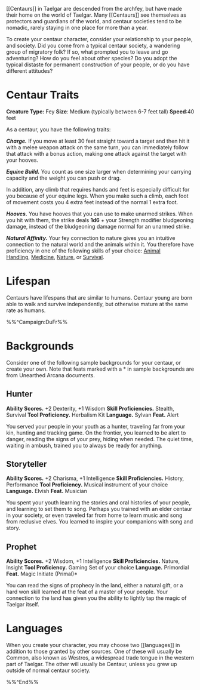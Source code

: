 [[Centaurs]] in Taelgar are descended from the archfey, but have made their home on the world of Taelgar. Many [[Centaurs]] see themselves as protectors and guardians of the world, and centaur societies tend to be nomadic, rarely staying in one place for more than a year. 

To create your centaur character, consider your relationship to your people, and society. Did you come from a typical centaur society, a wandering group of migratory folk? If so, what prompted you to leave and go adventuring? How do you feel about other species? Do you adopt the typical distaste for permanent construction of your people, or do you have different attitudes?
# Centaur Traits
**Creature Type:** Fey
**Size**: Medium (typically between 6-7 feet tall)
**Speed**:40 feet

As a centaur, you have the following traits:

_**Charge.**_ If you move at least 30 feet straight toward a target and then hit it with a melee weapon attack on the same turn, you can immediately follow that attack with a bonus action, making one attack against the target with your hooves.

_**Equine Build.**_ You count as one size larger when determining your carrying capacity and the weight you can push or drag.

In addition, any climb that requires hands and feet is especially difficult for you because of your equine legs. When you make such a climb, each foot of movement costs you 4 extra feet instead of the normal 1 extra foot.

_**Hooves.**_ You have hooves that you can use to make unarmed strikes. When you hit with them, the strike deals **1d6** + your Strength modifier bludgeoning damage, instead of the bludgeoning damage normal for an unarmed strike.

_**Natural Affinity.**_ Your fey connection to nature gives you an intuitive connection to the natural world and the animals within it. You therefore have proficiency in one of the following skills of your choice: [Animal Handling](https://www.dndbeyond.com/compendium/rules/basic-rules/using-ability-scores#AnimalHandling), [Medicine](https://www.dndbeyond.com/compendium/rules/basic-rules/using-ability-scores#Medicine), [Nature](https://www.dndbeyond.com/compendium/rules/basic-rules/using-ability-scores#Nature), or [Survival](https://www.dndbeyond.com/compendium/rules/basic-rules/using-ability-scores#Survival).
# Lifespan
Centaurs have lifespans that are similar to humans. Centaur young are born able to walk and survive independently, but otherwise mature at the same rate as humans. 

%%^Campaign:DuFr%%
# Backgrounds
Consider one of the following sample backgrounds for your centaur, or create your own. Note that feats marked with a * in sample backgrounds are from Unearthed Arcana documents. 
## Hunter
**Ability Scores.** +2 Dexterity, +1 Wisdom
**Skill Proficiencies.** Stealth, Survival
**Tool Proficiency.** Herbalism Kit
**Language.** Sylvan
**Feat.** Alert

You served your people in your youth as a hunter, traveling far from your kin, hunting and tracking game. On the frontier, you learned to be alert to danger, reading the signs of your prey, hiding when needed. The quiet time, waiting in ambush, trained you to always be ready for anything. 
## Storyteller
**Ability Scores.** +2 Charisma, +1 Intelligence
**Skill Proficiencies.** History, Performance
**Tool Proficiency.** Musical instrument of your choice
**Language.** Elvish
**Feat.** Musician

You spent your youth learning the stories and oral histories of your people, and learning to set them to song. Perhaps you trained with an elder centaur in your society, or even traveled far from home to learn music and song from reclusive elves. You learned to inspire your companions with song and story. 
## Prophet
**Ability Scores.** +2 Wisdom, +1 Intelligence
**Skill Proficiencies.** Nature, Insight
**Tool Proficiency.** Gaming Set of your choice
**Language.** Primordial
**Feat.** Magic Initiate (Primal)*

You can read the signs of prophecy in the land, either a natural gift, or a hard won skill learned at the feat of a master of your people. Your connection to the land has given you the ability to lightly tap the magic of Taelgar itself. 
# Languages

When you create your character, you may choose two [[languages]] in addition to those granted by other sources. One of these will usually be Common, also known as Westros, a widespread trade tongue in the western part of Taelgar. The other will usually be Centaur, unless you grew up outside of normal centaur society. 

%%^End%%
